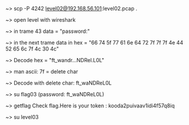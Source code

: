 ~> scp -P 4242 level02@192.168.56.101:level02.pcap .

~> open level with wireshark

~> in trame 43 data = "password:"

~> in the next trame data in hex = "66 74 5f 77 61 6e 64 72 7f 7f 7f 4e 44 52 65 6c 7f 4c 30 4c"

~> Decode hex = "ft_wandr...NDRel.L0L"

~> man ascii: 7f = delete char

~> Decode with delete char: ft_waNDReL0L

~> su flag03 (password: ft_waNDReL0L)

~> getflag
Check flag.Here is your token : kooda2puivaav1idi4f57q8iq

~> su level03
